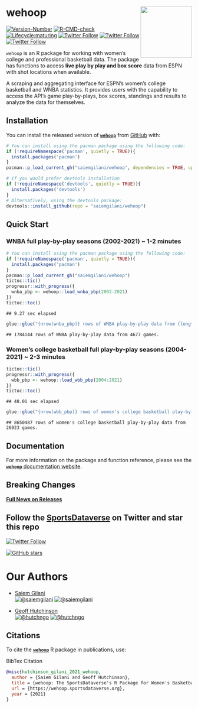 
# wehoop <a href='https://wehoop.sportsdataverse.org'><img src="https://wehoop.sportsdataverse.org/img/logo.png" align="right" height="139"/></a>

<!-- badges: start -->

[![Version-Number](https://img.shields.io/github/r-package/v/saiemgilani/wehoop?label=wehoop&logo=R&style=for-the-badge)](https://github.com/saiemgilani/wehoop)
[![R-CMD-check](https://img.shields.io/github/workflow/status/saiemgilani/wehoop/R-CMD-check?label=R-CMD-Check&logo=R&logoColor=blue&style=for-the-badge)](https://github.com/saiemgilani/wehoop/actions/workflows/R-CMD-check.yaml)
[![Lifecycle:maturing](https://img.shields.io/badge/lifecycle-maturing-blue.svg?style=for-the-badge&logo=github)](https://github.com/saiemgilani/wehoop)
[![Twitter
Follow](https://img.shields.io/twitter/follow/saiemgilani?color=blue&label=%40saiemgilani&logo=twitter&style=for-the-badge)](https://twitter.com/saiemgilani)
[![Twitter
Follow](https://img.shields.io/twitter/follow/hutchngo?color=blue&label=%40hutchngo&logo=twitter&style=for-the-badge)](https://twitter.com/hutchngo)
[![Twitter
Follow](https://img.shields.io/twitter/follow/SportsDataverse?color=blue&label=%40SportsDataverse&logo=twitter&style=for-the-badge)](https://twitter.com/SportsDataverse)

<!-- badges: end -->

`wehoop` is an R package for working with women’s college and
professional basketball data. The package has functions to access **live
play by play and box score** data from ESPN with shot locations when
available.

A scraping and aggregating interface for ESPN’s women’s college
basketball and WNBA statistics. It provides users with the capability to
access the API’s game play-by-plays, box scores, standings and results
to analyze the data for themselves.

## Installation

You can install the released version of
[**`wehoop`**](https://github.com/saiemgilani/wehoop) from
[GitHub](https://github.com/saiemgilani/wehoop) with:

``` r
# You can install using the pacman package using the following code:
if (!requireNamespace('pacman', quietly = TRUE)){
  install.packages('pacman')
}
pacman::p_load_current_gh("saiemgilani/wehoop", dependencies = TRUE, update = TRUE)
```

``` r
# if you would prefer devtools installation
if (!requireNamespace('devtools', quietly = TRUE)){
  install.packages('devtools')
}
# Alternatively, using the devtools package:
devtools::install_github(repo = "saiemgilani/wehoop")
```

## Quick Start

### **WNBA full play-by-play seasons (2002-2021) \~ 1-2 minutes**

``` r
# You can install using the pacman package using the following code:
if (!requireNamespace('pacman', quietly = TRUE)){
  install.packages('pacman')
}
pacman::p_load_current_gh("saiemgilani/wehoop")
tictoc::tic()
progressr::with_progress({
  wnba_pbp <- wehoop::load_wnba_pbp(2002:2021)
})
tictoc::toc()
```

    ## 9.27 sec elapsed

``` r
glue::glue("{nrow(wnba_pbp)} rows of WNBA play-by-play data from {length(unique(wnba_pbp$game_id))} games.")
```

    ## 1784144 rows of WNBA play-by-play data from 4677 games.

### **Women’s college basketball full play-by-play seasons (2004-2021) \~ 2-3 minutes**

``` r
tictoc::tic()
progressr::with_progress({
  wbb_pbp <- wehoop::load_wbb_pbp(2004:2021)
})
tictoc::toc()
```

    ## 48.01 sec elapsed

``` r
glue::glue("{nrow(wbb_pbp)} rows of women's college basketball play-by-play data from {length(unique(wbb_pbp$game_id))} games.")
```

    ## 8650487 rows of women's college basketball play-by-play data from 26023 games.

## Documentation

For more information on the package and function reference, please see
the [**`wehoop`** documentation
website](https://wehoop.sportsdataverse.org).

## **Breaking Changes**

[**Full News on
Releases**](https://wehoop.sportsdataverse.org/CHANGELOG)

## Follow the [SportsDataverse](https://twitter.com/SportsDataverse) on Twitter and star this repo

[![Twitter
Follow](https://img.shields.io/twitter/follow/SportsDataverse?color=blue&label=%40SportsDataverse&logo=twitter&style=for-the-badge)](https://twitter.com/SportsDataverse)

[![GitHub
stars](https://img.shields.io/github/stars/saiemgilani/wehoop.svg?color=eee&logo=github&style=for-the-badge&label=Star%20wehoop&maxAge=2592000)](https://github.com/saiemgilani/wehoop/stargazers/)

# **Our Authors**

-   [Saiem Gilani](https://twitter.com/saiemgilani)  
    <a href="https://twitter.com/saiemgilani" target="blank"><img src="https://img.shields.io/twitter/follow/saiemgilani?color=blue&label=%40saiemgilani&logo=twitter&style=for-the-badge" alt="@saiemgilani" /></a>
    <a href="https://github.com/saiemgilani" target="blank"><img src="https://img.shields.io/github/followers/saiemgilani?color=eee&logo=Github&style=for-the-badge" alt="@saiemgilani" /></a>

-   [Geoff Hutchinson](https://twitter.com/hutchngo)  
    <a href="https://twitter.com/hutchngo" target="blank"><img src="https://img.shields.io/twitter/follow/hutchngo?color=blue&label=%40hutchngo&logo=twitter&style=for-the-badge" alt="@hutchngo" /></a>
    <a href="https://github.com/hutchngo" target="blank"><img src="https://img.shields.io/github/followers/hutchngo?color=eee&logo=Github&style=for-the-badge" alt="@hutchngo" /></a>

## **Citations**

To cite the [**`wehoop`**](https://wehoop.sportsdataverse.org) R package
in publications, use:

BibTex Citation

``` bibtex
@misc{hutchinson_gilani_2021_wehoop,
  author = {Saiem Gilani and Geoff Hutchinson},
  title = {wehoop: The SportsDataverse's R Package for Women's Basketball Data.},
  url = {https://wehoop.sportsdataverse.org},
  year = {2021}
}
```
